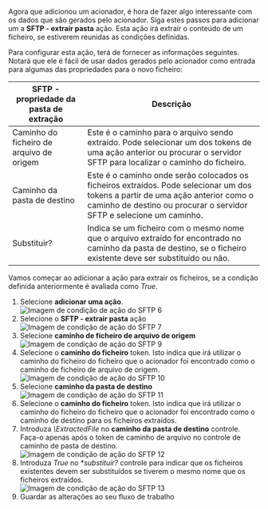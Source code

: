 Agora que adicionou um acionador, é hora de fazer algo interessante com os dados que são gerados pelo acionador. Siga estes passos para adicionar um a **SFTP - extrair pasta** ação. Esta ação irá extrair o conteúdo de um ficheiro, se estiverem reunidas as condições definidas. 

Para configurar esta ação, terá de fornecer as informações seguintes. Notará que ele é fácil de usar dados gerados pelo acionador como entrada para algumas das propriedades para o novo ficheiro:

| SFTP - propriedade da pasta de extração | Descrição |
| --- | --- |
| Caminho do ficheiro de arquivo de origem |Este é o caminho para o arquivo sendo extraído. Pode selecionar um dos tokens de uma ação anterior ou procurar o servidor SFTP para localizar o caminho do ficheiro. |
| Caminho da pasta de destino |Este é o caminho onde serão colocados os ficheiros extraídos. Pode selecionar um dos tokens a partir de uma ação anterior como o caminho de destino ou procurar o servidor SFTP e selecione um caminho. |
| Substituir? |Indica se um ficheiro com o mesmo nome que o arquivo extraído for encontrado no caminho da pasta de destino, se o ficheiro existente deve ser substituído ou não. |

Vamos começar ao adicionar a ação para extrair os ficheiros, se a condição definida anteriormente é avaliada como *True*. 

1. Selecione **adicionar uma ação**.        
   ![Imagem de condição de ação do SFTP 6](./media/connectors-create-api-sftp/condition-6.png)   
2. Selecione o **SFTP - extrair pasta** ação      
   ![Imagem de condição de ação do SFTP 7](./media/connectors-create-api-sftp/condition-7.png)   
3. Selecione **caminho de ficheiro de arquivo de origem**              
   ![Imagem de condição de ação do SFTP 9](./media/connectors-create-api-sftp/condition-9.png)   
4. Selecione o **caminho do ficheiro** token. Isto indica que irá utilizar o caminho do ficheiro do ficheiro que o acionador foi encontrado como o caminho de ficheiro de arquivo de origem.           
   ![Imagem de condição de ação do SFTP 10](./media/connectors-create-api-sftp/condition-10.png)   
5. Selecione **caminho da pasta de destino**           
   ![Imagem de condição de ação do SFTP 11](./media/connectors-create-api-sftp/condition-11.png)   
6. Selecione o **caminho do ficheiro** token. Isto indica que irá utilizar o caminho do ficheiro do ficheiro que o acionador foi encontrado como o caminho de destino para os ficheiros extraídos.   
7. Introduza *\ExtractedFile* no **caminho da pasta de destino** controle. Faça-o apenas após o token de caminho de arquivo no controle de caminho de pasta de destino.         
   ![Imagem de condição de ação do SFTP 12](./media/connectors-create-api-sftp/condition-12.png)   
8. Introduza *True* no **substituir?* controle para indicar que os ficheiros existentes devem ser substituídos se tiverem o mesmo nome que os ficheiros extraídos.      
   ![Imagem de condição de ação do SFTP 13](./media/connectors-create-api-sftp/condition-13.png)   
9. Guardar as alterações ao seu fluxo de trabalho  

